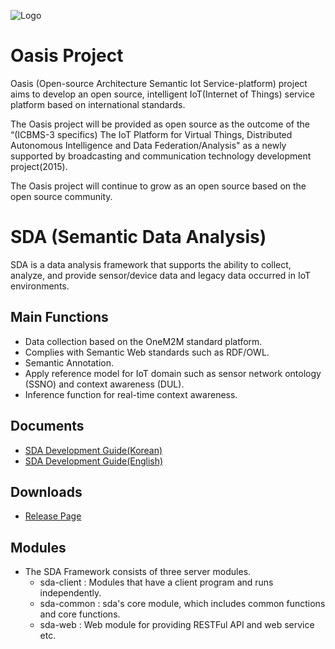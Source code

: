 ![Logo](https://github.com/iotoasis/SO/blob/master/logo_oasis_m.png)

# Oasis Project

Oasis (Open-source Architecture Semantic Iot Service-platform) project aims to develop an open source, intelligent IoT(Internet of Things) service platform based on international standards.

The Oasis project will be provided as open source as the outcome of the “(ICBMS-3 specifics) The IoT Platform for Virtual Things, Distributed Autonomous Intelligence and Data Federation/Analysis" as a newly supported by broadcasting and communication technology development project(2015).

The Oasis project will continue to grow as an open source based on the open source community.

# SDA (Semantic Data Analysis)

SDA is a data analysis framework that supports the ability to collect, analyze, and provide sensor/device data and legacy data occurred in IoT environments.
 
## Main Functions

* Data collection based on the OneM2M standard platform.
* Complies with Semantic Web standards such as RDF/OWL.
* Semantic Annotation.
* Apply reference model for IoT domain such as sensor network ontology (SSNO) and context awareness (DUL).
* Inference function for real-time context awareness.

## Documents
<!--
 - [Quick Start](https://github.com/iotoasis/SDA/blob/master/sda-doc/quick-start.md)
 - [SDA Server Setting](https://github.com/iotoasis/SDA/blob/master/sda-doc/configuration.md)
 - [SDA Framework Server Build](https://github.com/iotoasis/SDA/blob/master/sda-doc/build_eclipse.md)
-->
 - [SDA Development Guide(Korean)](https://github.com/iotoasis/SDA/blob/master/sda-doc/SDA_%EA%B0%9C%EB%B0%9C%EA%B0%80%EC%9D%B4%EB%93%9C_%EC%88%98%EC%A0%95_20180110.pdf)
 - [SDA Development Guide(English)](https://github.com/iotoasis/SDA/blob/master/sda-doc/(English_version)SDA_Development_Guide_20180110_PINEONE_20180220_v4.pdf)
 
## Downloads
 - [Release Page](https://github.com/iotoasis/SDA/releases)
 
## Modules
- The SDA Framework consists of three server modules.<br> 
   - sda-client : Modules that have a client program and runs independently. <br>
   - sda-common : sda's core module, which includes common functions and core functions. <br>
   - sda-web : Web module for providing RESTFul API and web service etc.
<br>


